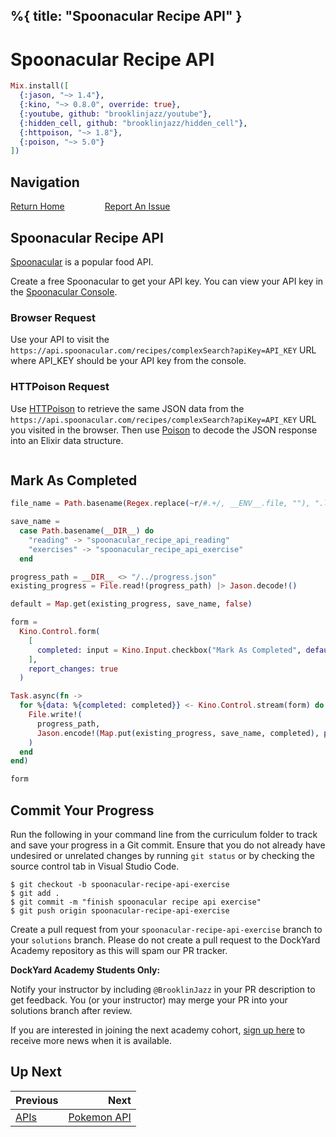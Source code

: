%{
  title: "Spoonacular Recipe API"
}
---
# Spoonacular Recipe API

```elixir
Mix.install([
  {:jason, "~> 1.4"},
  {:kino, "~> 0.8.0", override: true},
  {:youtube, github: "brooklinjazz/youtube"},
  {:hidden_cell, github: "brooklinjazz/hidden_cell"},
  {:httpoison, "~> 1.8"},
  {:poison, "~> 5.0"}
])
```

## Navigation

[Return Home](../start.livemd)<span style="padding: 0 30px"></span>
[Report An Issue](https://github.com/DockYard-Academy/beta_curriculum/issues/new?assignees=&labels=&template=issue.md&title=)

## Spoonacular Recipe API

[Spoonacular](https://spoonacular.com/) is a popular food API.

Create a free Spoonacular to get your API key. You can view your API key in the [Spoonacular Console](https://spoonacular.com/food-api/console#Dashboard).

### Browser Request

Use your API to visit the `https://api.spoonacular.com/recipes/complexSearch?apiKey=API_KEY` URL where API_KEY should be your API key from the console.

### HTTPoison Request

Use [HTTPoison](https://hexdocs.pm/httpoison/HTTPoison.html) to retrieve the same JSON data from the `https://api.spoonacular.com/recipes/complexSearch?apiKey=API_KEY` URL you visited in the browser. Then use [Poison](https://hexdocs.pm/poison/Poison.html) to decode the JSON response into an Elixir data structure.

```elixir

```

## Mark As Completed

<!-- livebook:{"attrs":{"source":"file_name = Path.basename(Regex.replace(~r/#.+/, __ENV__.file, \"\"), \".livemd\")\n\nsave_name =\n  case Path.basename(__DIR__) do\n    \"reading\" -> \"spoonacular_recipe_api_reading\"\n    \"exercises\" -> \"spoonacular_recipe_api_exercise\"\n  end\n\nprogress_path = __DIR__ <> \"/../progress.json\"\nexisting_progress = File.read!(progress_path) |> Jason.decode!()\n\ndefault = Map.get(existing_progress, save_name, false)\n\nform =\n  Kino.Control.form(\n    [\n      completed: input = Kino.Input.checkbox(\"Mark As Completed\", default: default)\n    ],\n    report_changes: true\n  )\n\nTask.async(fn ->\n  for %{data: %{completed: completed}} <- Kino.Control.stream(form) do\n    File.write!(\n      progress_path,\n      Jason.encode!(Map.put(existing_progress, save_name, completed), pretty: true)\n    )\n  end\nend)\n\nform","title":"Track Your Progress"},"chunks":null,"kind":"Elixir.HiddenCell","livebook_object":"smart_cell"} -->

```elixir
file_name = Path.basename(Regex.replace(~r/#.+/, __ENV__.file, ""), ".livemd")

save_name =
  case Path.basename(__DIR__) do
    "reading" -> "spoonacular_recipe_api_reading"
    "exercises" -> "spoonacular_recipe_api_exercise"
  end

progress_path = __DIR__ <> "/../progress.json"
existing_progress = File.read!(progress_path) |> Jason.decode!()

default = Map.get(existing_progress, save_name, false)

form =
  Kino.Control.form(
    [
      completed: input = Kino.Input.checkbox("Mark As Completed", default: default)
    ],
    report_changes: true
  )

Task.async(fn ->
  for %{data: %{completed: completed}} <- Kino.Control.stream(form) do
    File.write!(
      progress_path,
      Jason.encode!(Map.put(existing_progress, save_name, completed), pretty: true)
    )
  end
end)

form
```

## Commit Your Progress

Run the following in your command line from the curriculum folder to track and save your progress in a Git commit.
Ensure that you do not already have undesired or unrelated changes by running `git status` or by checking the source control tab in Visual Studio Code.

```
$ git checkout -b spoonacular-recipe-api-exercise
$ git add .
$ git commit -m "finish spoonacular recipe api exercise"
$ git push origin spoonacular-recipe-api-exercise
```

Create a pull request from your `spoonacular-recipe-api-exercise` branch to your `solutions` branch.
Please do not create a pull request to the DockYard Academy repository as this will spam our PR tracker.

**DockYard Academy Students Only:**

Notify your instructor by including `@BrooklinJazz` in your PR description to get feedback.
You (or your instructor) may merge your PR into your solutions branch after review.

If you are interested in joining the next academy cohort, [sign up here](https://academy.dockyard.com/) to receive more news when it is available.

## Up Next

| Previous                       | Next                                           |
| ------------------------------ | ---------------------------------------------: |
| [APIs](../reading/apis.livemd) | [Pokemon API](../exercises/pokemon_api.livemd) |

